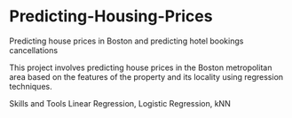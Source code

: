 # Predicting-Housing-Prices
Predicting house prices in Boston and predicting hotel bookings cancellations

This project involves predicting house prices in the Boston metropolitan area based on the features of the property and its locality using regression techniques.

Skills and Tools
Linear Regression, Logistic Regression, kNN
